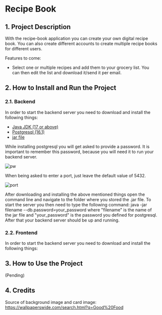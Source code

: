 # Recipe Book

## 1. Project Description

With the recipe-book application you can create your own digital recipe book. You can also create different accounts to create multiple recipe books for different users.

Features to come:
- Select one or multiple recipes and add them to your grocery list. You can then edit the list and download it/send it per email.

## 2. How to Install and Run the Project
### 2.1. Backend
In order to start the backend server you need to download and install the following things:
- [Java JDK (17 or above)](https://www.oracle.com/at/java/technologies/downloads/#jdk17-windows)
- [Postgresql (16.1)](https://www.enterprisedb.com/downloads/postgres-postgresql-downloads)
- [jar file](https://github.com/maaddi/recipe-book/blob/main/backend/target/recipe-book-0.0.1-SNAPSHOT.jar)

While installing postgresql you will get asked to provide a password. It is important to remember this password, because you will need it to run your backend server.

![pw](https://github.com/maaddi/recipe-book/assets/101003016/66317322-208e-4848-8e63-824c30101ab8)

When being asked to enter a port, just leave the default value of 5432.

![port](https://github.com/maaddi/recipe-book/assets/101003016/7cee423d-4ede-460f-9491-987976491bc7)

After downloading and installing the above mentioned things open the command line and navigate to the folder where you stored the .jar file. To start the server you then need to type the following command:
java -jar filename --db.password=your_password
where "filename" is the name of the jar file and "your_password" is the password you defined for postgresql.
After that your backend server should be up and running.

### 2.2. Frontend
In order to start the backend server you need to download and install the following things:


## 3. How to Use the Project
(Pending)

## 4. Credits
Source of background image and card image: https://wallpaperswide.com/search.html?q=Good%20Food
